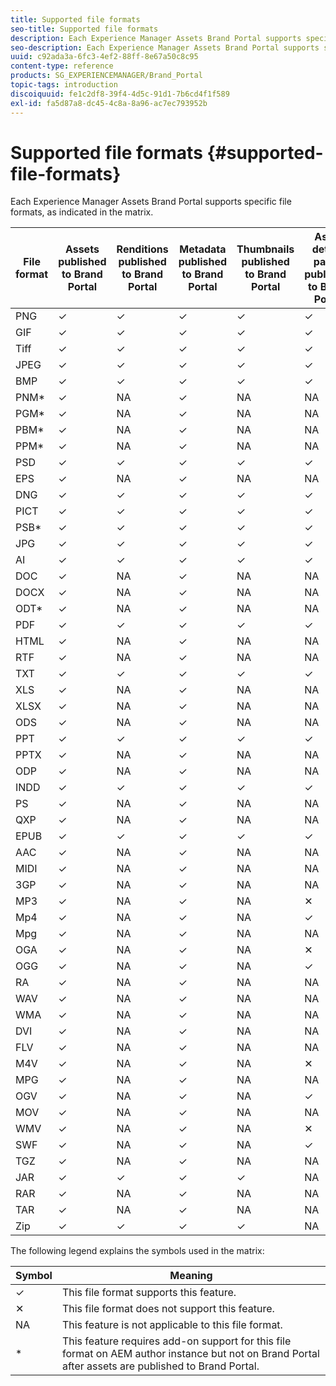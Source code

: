 ```yaml
---
title: Supported file formats
seo-title: Supported file formats
description: Each Experience Manager Assets Brand Portal supports specific file formats, as indicated in the matrix. 
seo-description: Each Experience Manager Assets Brand Portal supports specific file formats, as indicated in the matrix. 
uuid: c92ada3a-6fc3-4ef2-88ff-8e67a50c8c95
content-type: reference
products: SG_EXPERIENCEMANAGER/Brand_Portal
topic-tags: introduction
discoiquuid: fe1c2df8-39f4-4d5c-91d1-7b6cd4f1f589
exl-id: fa5d87a8-dc45-4c8a-8a96-ac7ec793952b
---
```

# Supported file formats {#supported-file-formats}

Each Experience Manager Assets Brand Portal supports specific file formats, as indicated in the matrix.

| File format | Assets published to Brand Portal | Renditions published to Brand Portal | Metadata published to Brand Portal | Thumbnails published to Brand Portal | Asset details pages published to Brand Portal | Link shares | Link share thumbnails | Link share previews |
|-------------|----------------------------------|--------------------------------------|------------------------------------|--------------------------------------|-----------------------------------------------|-------------|-----------------------|---------------------|
| PNG         | ✓                                | ✓                                    | ✓                                  | ✓                                    | ✓                                             | ✓           | ✓                     | ✓                   |
| GIF         | ✓                                | ✓                                    | ✓                                  | ✓                                    | ✓                                             | ✓           | ✓                     | ✓                   |
| Tiff        | ✓                                | ✓                                    | ✓                                  | ✓                                    | ✓                                             | ✓           | ✓                     | ✕                   |
| JPEG        | ✓                                | ✓                                    | ✓                                  | ✓                                    | ✓                                             | ✓           | ✓                     | ✓                   |
| BMP         | ✓                                | ✓                                    | ✓                                  | ✓                                    | ✓                                             | ✓           | ✓                     | ✕                   |
| PNM*        | ✓                                | NA                                   | ✓                                  | NA                                   | NA                                            | ✓           | NA                    | NA                  |
| PGM*        | ✓                                | NA                                   | ✓                                  | NA                                   | NA                                            | ✓           | NA                    | NA                  |
| PBM*        | ✓                                | NA                                   | ✓                                  | NA                                   | NA                                            | ✓           | NA                    | NA                  |
| PPM*        | ✓                                | NA                                   | ✓                                  | NA                                   | NA                                            | ✓           | NA                    | NA                  |
| PSD         | ✓                                | ✓                                    | ✓                                  | ✓                                    | ✓                                             | ✓           | ✓                     | ✕                   |
| EPS         | ✓                                | NA                                   | ✓                                  | NA                                   | NA                                            | ✓           | NA                    | ✕                   |
| DNG         | ✓                                | ✓                                    | ✓                                  | ✓                                    | ✓                                             | ✓           | ✓                     | ✕                   |
| PICT        | ✓                                | ✓                                    | ✓                                  | ✓                                    | ✓                                             | ✓           | ✓                     | ✕                   |
| PSB*        | ✓                                | ✓                                    | ✓                                  | ✓                                    | ✓                                             | ✓           | ✓                     | ✕                   |
| JPG         | ✓                                | ✓                                    | ✓                                  | ✓                                    | ✓                                             | ✓           | ✓                     | ✓                   |
| AI          | ✓                                | ✓                                    | ✓                                  | ✓                                    | ✓                                             | ✓           | ✓                     | ✕                   |
| DOC         | ✓                                | NA                                   | ✓                                  | NA                                   | NA                                            | ✓           | ✕                     | ✕                   |
| DOCX        | ✓                                | NA                                   | ✓                                  | NA                                   | NA                                            | ✓           | ✕                     | ✕                   |
| ODT*        | ✓                                | NA                                   | ✓                                  | NA                                   | NA                                            | ✓           | ✕                     | ✕                   |
| PDF         | ✓                                | ✓                                    | ✓                                  | ✓                                    | ✓                                             | ✓           | ✓                     | ✕                   |
| HTML        | ✓                                | NA                                   | ✓                                  | NA                                   | NA                                            | ✓           | ✕                     | ✕                   |
| RTF         | ✓                                | NA                                   | ✓                                  | NA                                   | NA                                            | ✓           | ✕                     | ✕                   |
| TXT         | ✓                                | ✓                                    | ✓                                  | ✓                                    | ✓                                             | ✓           | ✓                     | ✕                   |
| XLS         | ✓                                | NA                                   | ✓                                  | NA                                   | NA                                            | ✓           | ✕                     | ✕                   |
| XLSX        | ✓                                | NA                                   | ✓                                  | NA                                   | NA                                            | ✓           | ✕                     | ✕                   |
| ODS         | ✓                                | NA                                   | ✓                                  | NA                                   | NA                                            | ✓           | ✕                     | ✕                   |
| PPT         | ✓                                | ✓                                    | ✓                                  | ✓                                    | ✓                                             | ✓           | ✓                     | ✕                   |
| PPTX        | ✓                                | NA                                   | ✓                                  | NA                                   | NA                                            | ✓           | ✕                     | ✕                   |
| ODP         | ✓                                | NA                                   | ✓                                  | NA                                   | NA                                            | ✓           | ✕                     | ✕                   |
| INDD        | ✓                                | ✓                                    | ✓                                  | ✓                                    | ✓                                             | ✓           | ✓                     | ✕                   |
| PS          | ✓                                | NA                                   | ✓                                  | NA                                   | NA                                            | ✓           | ✕                     | ✕                   |
| QXP         | ✓                                | NA                                   | ✓                                  | NA                                   | NA                                            | ✓           | ✕                     | ✕                   |
| EPUB        | ✓                                | ✓                                    | ✓                                  | ✓                                    | ✓                                             | ✓           | ✓                     | ✕                   |
| AAC         | ✓                                | NA                                   | ✓                                  | NA                                   | NA                                            | ✓           | ✕                     | ✕                   |
| MIDI        | ✓                                | NA                                   | ✓                                  | NA                                   | NA                                            | ✓           | ✕                     | ✕                   |
| 3GP         | ✓                                | NA                                   | ✓                                  | NA                                   | NA                                            | ✓           | ✕                     | ✕                   |
| MP3         | ✓                                | NA                                   | ✓                                  | NA                                   | ✕                                             | ✓           | ✕                     | ✕                   |
| Mp4         | ✓                                | NA                                   | ✓                                  | NA                                   | ✓                                             | ✓           | ✕                     | ✕                   |
| Mpg         | ✓                                | NA                                   | ✓                                  | NA                                   | NA                                            | ✓           | ✕                     | ✕                   |
| OGA         | ✓                                | NA                                   | ✓                                  | NA                                   | ✕                                             | ✓           | ✕                     | ✕                   |
| OGG         | ✓                                | NA                                   | ✓                                  | NA                                   | ✓                                             | ✓           | ✕                     | ✕                   |
| RA          | ✓                                | NA                                   | ✓                                  | NA                                   | NA                                            | ✓           | ✕                     | ✕                   |
| WAV         | ✓                                | NA                                   | ✓                                  | NA                                   | NA                                            | ✓           | ✕                     | ✕                   |
| WMA         | ✓                                | NA                                   | ✓                                  | NA                                   | NA                                            | ✓           | ✕                     | ✕                   |
| DVI         | ✓                                | NA                                   | ✓                                  | NA                                   | NA                                            | ✓           | ✕                     | ✕                   |
| FLV         | ✓                                | NA                                   | ✓                                  | NA                                   | NA                                            | ✓           | ✕                     | ✕                   |
| M4V         | ✓                                | NA                                   | ✓                                  | NA                                   | ✕                                             | ✓           | ✕                     | ✕                   |
| MPG         | ✓                                | NA                                   | ✓                                  | NA                                   | NA                                            | ✓           | ✕                     | ✕                   |
| OGV         | ✓                                | NA                                   | ✓                                  | NA                                   | ✓                                             | ✓           | ✕                     | ✕                   |
| MOV         | ✓                                | NA                                   | ✓                                  | NA                                   | NA                                            | ✓           | ✕                     | ✕                   |
| WMV         | ✓                                | NA                                   | ✓                                  | NA                                   | ✕                                             | ✓           | ✕                     | ✕                   |
| SWF         | ✓                                | NA                                   | ✓                                  | NA                                   | ✓                                             | ✓           | ✕                     | ✕                   |
| TGZ         | ✓                                | NA                                   | ✓                                  | NA                                   | NA                                            | ✓           | NA                    | ✕                   |
| JAR         | ✓                                | ✓                                    | ✓                                  | ✓                                    | NA                                            | ✓           | ✓                     | ✕                   |
| RAR         | ✓                                | NA                                   | ✓                                  | NA                                   | NA                                            | ✓           | NA                    | ✕                   |
| TAR         | ✓                                | NA                                   | ✓                                  | NA                                   | NA                                            | ✓           | NA                    | ✕                   |
| Zip         | ✓                                | ✓                                    | ✓                                  | ✓                                    | NA                                            | ✓           | ✓                     | ✕                   |

The following legend explains the symbols used in the matrix:

| Symbol | Meaning                                                                                                                                             |
|--------|-----------------------------------------------------------------------------------------------------------------------------------------------------|
| ✓      | This file format supports this feature.                                                                                                              |
| ✕      | This file format does not support this feature.                                                                                                      |
| NA     | This feature is not applicable to this file format.                                                                                                  |
| *      | This feature requires add-on support for this file format on AEM author instance but not on Brand Portal after assets are published to Brand Portal. |
